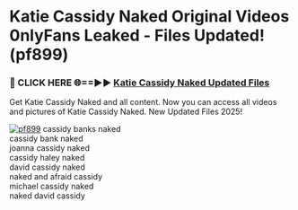 # Katie Cassidy Naked Original Videos 0nlyFans Leaked - Files Updated! (pf899)

<h3>🔴 CLICK HERE 🌐==►► <a href="https://tinyurl.com/up5wt9bj" rel="nofollow">Katie Cassidy Naked Updated Files</a></h3>

Get Katie Cassidy Naked and all content. Now you can access all videos and pictures of Katie Cassidy Naked. New Updated Files 2025!

[![pf899](https://i.imgur.com/ABiUzMV.gif)](https://tinyurl.com/up5wt9bj)
cassidy banks naked<br>
cassidy bank naked<br>
joanna cassidy naked<br>
cassidy haley naked<br>
david cassidy naked<br>
naked and afraid cassidy<br>
michael cassidy naked<br>
naked david cassidy